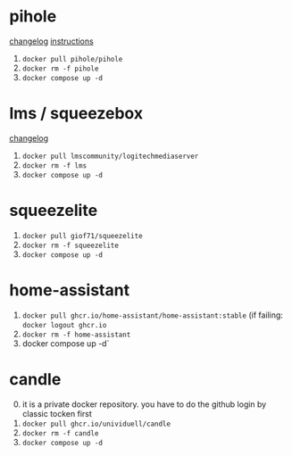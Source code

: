 # pihole

[changelog](https://github.com/pi-hole/docker-pi-hole/releases)
[instructions](https://github.com/pi-hole/docker-pi-hole#upgrading--reconfiguring)

1. `docker pull pihole/pihole`
1. `docker rm -f pihole`
1. `docker compose up -d`

# lms / squeezebox

[changelog](https://github.com/Logitech/slimserver/blob/public%2F8.4/Changelog8.html)

1. `docker pull lmscommunity/logitechmediaserver`
1. `docker rm -f lms`
1. `docker compose up -d`

# squeezelite

1. `docker pull giof71/squeezelite`
1. `docker rm -f squeezelite`
1. `docker compose up -d`

# home-assistant

1. `docker pull ghcr.io/home-assistant/home-assistant:stable` (if failing: `docker logout ghcr.io`
1. `docker rm -f home-assistant`
1. docker compose up -d`

# candle

0. it is a private docker repository. you have to do the github login by classic tocken first
1. `docker pull ghcr.io/unividuell/candle`
1. `docker rm -f candle`
1. `docker compose up -d`
